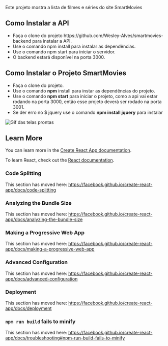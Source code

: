 Este projeto mostra a lista de filmes e séries do site SmartMovies

## Como Instalar a API

<ul>
  <li>Faça o clone do projeto https://github.com/Wesley-Alves/smartmovies-backend para instalar a API.<br/></li>
  <li>Use o comando npm install para instalar as dependências.<br/></li>
  <li>Use o comando npm start para iniciar o servidor.<br/></li>
  <li>O backend estará disponível na porta 3000.</li>
</ul>

## Como Instalar o Projeto SmartMovies
<ul>
  <li>Faça o clone do projeto.<br/></li>
  <li>Use o comando <strong>npm</strong> install para instar as dependências do projeto.<br/></li>
  <li>Use o comando <strong>npm start</strong> para iniciar o projeto, como a api vai estar rodando na porta 3000, então esse projeto deverá ser rodado na porta 3001.</br></li>
  <li>Se der erro no $ jquery use o comando <strong>npm install jquery</strong> para instalar</li>
</ul>


![Gif das telas prontas](https://github.com/SarahRod/the-movie/blob/master/gif-projeto.gif)

## Learn More

You can learn more in the [Create React App documentation](https://facebook.github.io/create-react-app/docs/getting-started).

To learn React, check out the [React documentation](https://reactjs.org/).

### Code Splitting

This section has moved here: https://facebook.github.io/create-react-app/docs/code-splitting

### Analyzing the Bundle Size

This section has moved here: https://facebook.github.io/create-react-app/docs/analyzing-the-bundle-size

### Making a Progressive Web App

This section has moved here: https://facebook.github.io/create-react-app/docs/making-a-progressive-web-app

### Advanced Configuration

This section has moved here: https://facebook.github.io/create-react-app/docs/advanced-configuration

### Deployment

This section has moved here: https://facebook.github.io/create-react-app/docs/deployment

### `npm run build` fails to minify

This section has moved here: https://facebook.github.io/create-react-app/docs/troubleshooting#npm-run-build-fails-to-minify 
